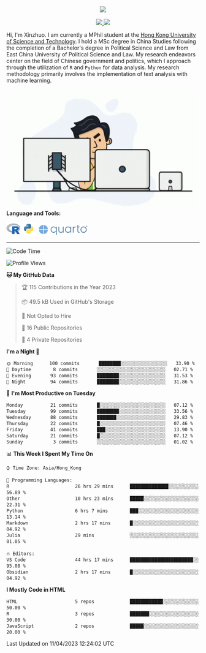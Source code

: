 <div align='center'>
<img src='https://readme-typing-svg.herokuapp.com?font=ubuntu&color=4d3900&center=true&lines=HKUST+Mphil+in+SOSC;Focus+on+China;Code+for+PoliSci'/>
</div>


<p align='center'>
 <a href='https://www.linkedin.com/in/xinzhuo-huang-5161011ba/' target='_blank'>
        <img src='https://img.shields.io/badge/linkedin%20-%230077B5.svg?&style=for-the-badge&logo=linkedin&logoColor=white'/>
    </a>
 <a href='https://twitter.com/HsinchoH' target='_blank'>
        <img src='https://img.shields.io/badge/Twitter-1DA1F2?style=for-the-badge&logo=twitter&logoColor=white'/>
    </a>
    </p>
    
Hi, I'm Xinzhuo. I am currently a MPhil student at the [Hong Kong University of Science and Technology](https://sosc.hkust.edu.hk/node/613). I hold a MSc degree in China Studies following the completion of a Bachelor's degree in Political Science and Law from East China University of Political Science and Law. My research endeavors center on the field of Chinese government and politics, which I approach through the utilization of `R` and `Python` for data analysis. My research methodology primarily involves the implementation of text analysis with machine learning.




<img align='right' src="https://github.com/xinzhuohkust/xinzhuohkust/blob/main/programmer.gif" width="590">




**Language and Tools:**  

<code><img height="36" src="https://raw.githubusercontent.com/github/explore/80688e429a7d4ef2fca1e82350fe8e3517d3494d/topics/r/r.png"></code>
<code><img height="36" src="https://raw.githubusercontent.com/github/explore/80688e429a7d4ef2fca1e82350fe8e3517d3494d/topics/python/python.png"></code>
<code><img height="32" src="https://github.com/quarto-dev/quarto-r/blob/main/man/figures/quarto.png"></code>

---
<!--START_SECTION:waka-->
![Code Time](http://img.shields.io/badge/Code%20Time-343%20hrs%209%20mins-blue)

![Profile Views](http://img.shields.io/badge/Profile%20Views-24-blue)

**🐱 My GitHub Data** 

> 🏆 115 Contributions in the Year 2023
 > 
> 📦 49.5 kB Used in GitHub's Storage 
 > 
> 🚫 Not Opted to Hire
 > 
> 📜 16 Public Repositories 
 > 
> 🔑 4 Private Repositories  
 > 
**I'm a Night 🦉** 

```text
🌞 Morning      100 commits       ████████░░░░░░░░░░░░░░░░░   33.90 % 
🌆 Daytime        8 commits       ░░░░░░░░░░░░░░░░░░░░░░░░░   02.71 % 
🌃 Evening       93 commits       ████████░░░░░░░░░░░░░░░░░   31.53 % 
🌙 Night         94 commits       ████████░░░░░░░░░░░░░░░░░   31.86 % 

```
📅 **I'm Most Productive on Tuesday** 

```text
Monday          21 commits       █░░░░░░░░░░░░░░░░░░░░░░░░   07.12 % 
Tuesday         99 commits       ████████░░░░░░░░░░░░░░░░░   33.56 % 
Wednesday       88 commits       ███████░░░░░░░░░░░░░░░░░░   29.83 % 
Thursday        22 commits       █░░░░░░░░░░░░░░░░░░░░░░░░   07.46 % 
Friday          41 commits       ███░░░░░░░░░░░░░░░░░░░░░░   13.90 % 
Saturday        21 commits       █░░░░░░░░░░░░░░░░░░░░░░░░   07.12 % 
Sunday           3 commits       ░░░░░░░░░░░░░░░░░░░░░░░░░   01.02 % 

```


📊 **This Week I Spent My Time On** 

```text
⌚︎ Time Zone: Asia/Hong_Kong

💬 Programming Languages: 
R                        26 hrs 29 mins      ██████████████░░░░░░░░░░░   56.89 % 
Other                    10 hrs 23 mins      █████░░░░░░░░░░░░░░░░░░░░   22.31 % 
Python                   6 hrs 7 mins        ███░░░░░░░░░░░░░░░░░░░░░░   13.14 % 
Markdown                 2 hrs 17 mins       █░░░░░░░░░░░░░░░░░░░░░░░░   04.92 % 
Julia                    29 mins             ░░░░░░░░░░░░░░░░░░░░░░░░░   01.05 % 

🔥 Editors: 
VS Code                  44 hrs 17 mins      ███████████████████████░░   95.08 % 
Obsidian                 2 hrs 17 mins       █░░░░░░░░░░░░░░░░░░░░░░░░   04.92 % 

```

**I Mostly Code in HTML** 

```text
HTML                     5 repos             ████████████░░░░░░░░░░░░░   50.00 % 
R                        3 repos             ███████░░░░░░░░░░░░░░░░░░   30.00 % 
JavaScript               2 repos             █████░░░░░░░░░░░░░░░░░░░░   20.00 % 

```



 Last Updated on 11/04/2023 12:24:02 UTC
<!--END_SECTION:waka-->
    
    
    
    
    
    
    
    
